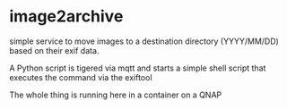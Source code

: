 # image2archive

simple service to move images to a destination directory (YYYY/MM/DD) based on their exif data.

A Python script is tigered via mqtt and starts a simple shell script that executes the command via the exiftool

The whole thing is running here in a container on a QNAP